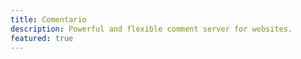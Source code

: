 ```yaml
---
title: Comentario
description: Powerful and flexible comment server for websites.
featured: true
---
```

